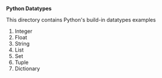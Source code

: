 **Python Datatypes**

This directory contains Python's build-in datatypes examples
1. Integer
2. Float
3. String
4. List
5. Set
6. Tuple
7. Dictionary
